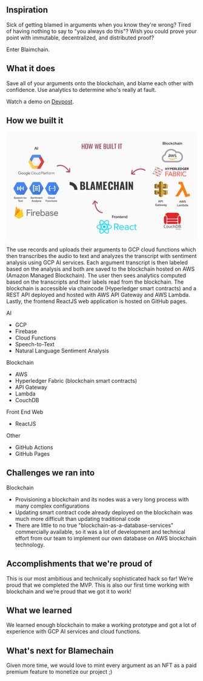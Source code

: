 ## Inspiration
Sick of getting blamed in arguments when you know they're wrong? Tired of having nothing to say to "you always do this"? Wish you could prove your point with immutable, decentralized, and distributed proof?

Enter Blaimchain.

## What it does
Save all of your arguments onto the blockchain, and blame each other with confidence. Use analytics to determine who's really at fault.

Watch a demo on [Devpost](https://devpost.com/software/blame-game).

## How we built it

![Diagram of Blamechain tech stack](./static/Blamechain.png)

The use records and uploads their arguments to GCP cloud functions which then transcribes the audio to text and analyzes the transcript with sentiment analysis using GCP AI services. Each argument transcript is then labeled based on the analysis and both are saved to the blockchain hosted on AWS (Amazon Managed Blockchain). The user then sees analytics computed based on the transcripts and their labels read from the blockchain. The blockchain is accessible via chaincode (Hyperledger smart contracts) and a REST API deployed and hosted with AWS API Gateway and AWS Lambda. Lastly, the frontend ReactJS web application is hosted on GitHub pages.

AI
- GCP 
- Firebase 
- Cloud Functions 
- Speech-to-Text 
- Natural Language Sentiment Analysis 

Blockchain 
- AWS 
- Hyperledger Fabric (blockchain smart contracts) 
- API Gateway 
- Lambda 
- CouchDB 

Front End Web 
- ReactJS

Other
- GitHub Actions
- GitHub Pages

## Challenges we ran into

Blockchain
- Provisioning a blockchain and its nodes was a very long process with many complex configurations
- Updating smart contract code already deployed on the blockchain was much more difficult than updating traditional code
- There are little to no true "blockchain-as-a-database-services" commercially available, so it was a lot of development and technical effort from our team to implement our own database on AWS blockchain technology. 

## Accomplishments that we're proud of

This is our most ambitious and technically sophisticated hack so far! We’re proud that we completed the MVP. This is also our first time working with blockchain and we’re proud that we got it to work!

## What we learned

We learned enough blockchain to make a working prototype and got a lot of experience with GCP AI services and cloud functions.

## What's next for Blamechain

Given more time, we would love to mint every argument as an NFT as a paid premium feature to monetize our project ;)
